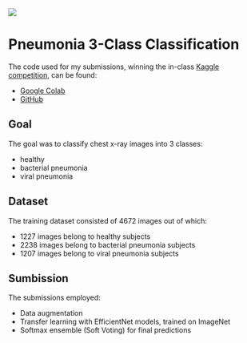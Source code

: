 <img src=https://upload.wikimedia.org/wikipedia/commons/7/7c/Kaggle_logo.png>


# Pneumonia 3-Class Classification
The code used for my submissions, winning the in-class <a href="https://www.kaggle.com/c/detect-pneumonia-fall-2021/leaderboard"> Kaggle competition</a>, can be found:
* <a href="https://colab.research.google.com/drive/1SscqutZjmk5CDowhF3I7bMF30KM7C1sD?usp=sharing">Google Colab</a>
* <a href="https://github.com/Ggkenios/Pneumonia_Classification/blob/main/Detect_Pneumonia.ipynb">GitHub</a> 

## Goal
The goal was to classify chest x-ray images into 3 classes:
* healthy
* bacterial pneumonia
* viral pneumonia 

## Dataset 
The training dataset consisted of 4672 images out of which:
* 1227 images belong to healthy subjects
* 2238 images belong to bacterial pneumonia subjects
* 1207 images belong to viral pneumonia subjects

## Sumbission
The submissions employed:
* Data augmentation
* Transfer learning with EfficientNet models, trained on ImageNet
* Softmax ensemble (Soft Voting) for final predictions
